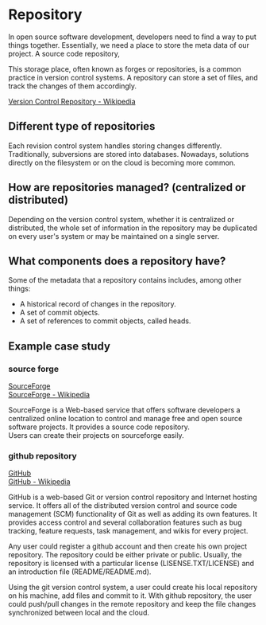 # Repository

In open source software development, developers need to find a way to put things together. Essentially, we need a place to store the meta data of our project. A source code repository, 



This storage place, often known as forges or repositories, is a common practice in version control systems. A repository can store a set of files, and track the changes of them accordingly.

[Version Control Repository - Wikipedia](https://www.gitbook.com/book/qianxux/flossbok/edit#)

## Different type of repositories

Each revision control system handles storing changes differently. Traditionally, subversions are stored into databases. Nowadays, solutions directly on the filesystem or on the cloud is becoming more common.

## How are repositories managed? \(centralized or distributed\)

Depending on the version control system, whether it is centralized or distributed, the whole set of information in the repository may be duplicated on every user's system or may be maintained on a single server.

## What components does a repository have?

Some of the metadata that a repository contains includes, among other things:

* A historical record of changes in the repository.
* A set of commit objects.
* A set of references to commit objects, called heads.

## Example case study

### source forge

[SourceForge](https://sourceforge.net/)  
[SourceForge - Wikipedia](https://en.wikipedia.org/wiki/SourceForge)

SourceForge is a Web-based service that offers software developers a centralized online location to control and manage free and open source software projects. It provides a source code repository.  
Users can create their projects on sourceforge easily.

### github repository

[GitHub](https://github.com/)  
[GitHub - Wikipedia](https://en.wikipedia.org/wiki/GitHub)

GitHub is a web-based Git or version control repository and Internet hosting service. It offers all of the distributed version control and source code management \(SCM\) functionality of Git as well as adding its own features.  It provides access control and several collaboration features such as bug tracking, feature requests, task management, and wikis for every project.

Any user could register a github account and then create his own project repository. The repository could be either private or public. Usually, the repository is licensed with a particular license \(LISENSE.TXT/LICENSE\) and an introduction file \(README/README.md\).

Using the git version control system, a user could create his local repository on his machine, add files and commit to it. With github repository, the user could push/pull changes in the remote repository and keep the file changes synchronized between local and the cloud.

